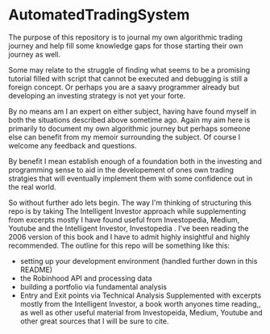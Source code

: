 # AutomatedTradingSystem

The purpose of this repository is to journal 
 my own algorithmic trading journey and 
help fill some knowledge gaps for those 
starting their own journey as well. 

Some may relate to the struggle of 
finding what seems to be a promising
tutorial filled with script that 
cannot be executed and debugging is still
a foreign concept. Or perhaps you are 
a saavy programmer already but developing
an investing strategy is not
yet your forte. 

By no means am I an expert on either subject, having 
have found myself in both the situations described above
sometime ago. Again my aim here is primarily to document my own 
algorithmic journey but perhaps someone else can benefit from my memoir 
surrounding the subject. Of course I welcome any feedback and questions. 

By benefit I mean establish enough of a 
foundation both in the investing and programming sense 
to aid in the developement of ones own trading stratgies that will 
eventually implement them with some confidence out in the
real world. 

So without further ado lets begin. The way I'm thinking of structuring this repo
is by taking The Intelligent Investor approach while supplementing from excerpts mostly I have found useful from Investopedia, Medium, Youtube and the Intelligent Investor, Investopedia . I've been reading the 2006 version of this
book and I have to admit highly insightful and highly recommended. 
The outline for this repo will be something like this: 
- setting up your development environment (handled further down in this README)
- the Robinhood API and processing data
- building a portfolio via fundamental analysis
- Entry and Exit points via Technical Analysis
Supplemented with excerpts mostly from the Intelligent Investor, a book worth anyones time reading,, as well as other useful material from 
Investopeida, Medium, Youtube and other great sources that I will be sure to cite. 


